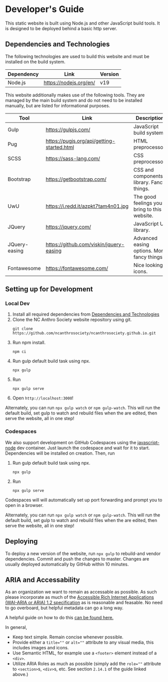 # Developer's Guide

This static website is built using Node.js and other JavaScript build tools. It is designed to be deployed behind a
basic http server.

## Dependencies and Technologies

The following technologies are used to build this website and must be installed on the build system.

| Dependency | Link                   | Version |
| ---------- | ---------------------- |---------|
| Node.js    | https://nodejs.org/en/ | v19     |

This website additionally makes use of the following tools. They are managed by the main build system and do not need
to be installed manually, but are listed for informational purposes.

| Tool          | Link                                       | Description                                  |
| ------------- | ------------------------------------------ | -------------------------------------------- |
| Gulp          | https://gulpjs.com/                        | JavaScript build system.                     |
| Pug           | https://pugjs.org/api/getting-started.html | HTML preprocessor.                           | 
| SCSS          | https://sass-lang.com/                     | CSS preprocessor.                            |
| Bootstrap     | https://getbootstrap.com/                  | CSS and components library. Fancy things.    |
| UwU           | https://i.redd.it/azpkt7tam4n01.jpg        | The good feelings you bring to this website. |
| JQuery        | https://jquery.com/                        | JavaScript UI library.                       |
| JQuery-easing | https://github.com/viskin/jquery-easing    | Advanced easing options. More fancy things.  |
| Fontawesome   | https://fontawesome.com/                   | Nice looking icons.                          |


## Setting up for Development

### Local Dev

1. Install all required dependencies from [Dependencies and Technologies](#dependencies-and-technologies)
2. Clone the NC Anthro Society website repository using git. 
   ```
   git clone https://github.com/ncanthrosociety/ncanthrosociety.github.io.git
   ```
3. Run npm install.
   ```
   npm ci
   ```
4. Run gulp default build task using npx.
   ```
   npx gulp
   ```
5. Run
   ```
   npx gulp serve
   ```
5. Open `http://localhost:3000`!

Alternately, you can run `npx gulp watch` or `npm gulp-watch`. This will run
the default build, set gulp to watch and rebuild files when the are edited,
then serve the website, all in one step!

### Codespaces

We also support development on GitHub Codespaces using the [javascript-node](https://github.com/microsoft/vscode-dev-containers/tree/main/containers/javascript-node)
dev container. Just launch the codespace and wait for it to start. Dependencies will be installed on creation. Then, run

1. Run gulp default build task using npx.
   ```
   npx gulp
   ```
2. Run
   ```
   npx gulp serve

Codespaces will will automatically set up port forwarding and prompt you to open in a browser.

Alternately, you can run `npx gulp watch` or `npm gulp-watch`. This will run
the default build, set gulp to watch and rebuild files when the are edited,
then serve the website, all in one step!

## Deploying

To deploy a new version of the website, run `npx gulp` to rebuild-and vendor dependencies. Commit and push the changes 
to master. Changes are usually deployed automatically by GitHub within 10 minutes.

## ARIA and Accessability

As an organization we want to remain as accessable as possible. As such please incorporate as much of the [Accessible Rich Internet Applications (WAI-ARIA or ARIA) 1.2 specification](https://www.w3.org/TR/wai-aria-1.2/) as is reasonable and feasable. No need to go overboard, but helpful metadata can go a long way.

A helpful guide on how to do this [can be found here.](https://w3c.github.io/using-aria/)

In general,

- Keep text simple. Remain concise whenever possible.
- Provide either a `title=""` or `alt=""` attribute to any visual media, this includes images and icons.
- Use Semantic HTML, for example use a `<footer>` element instead of a `<div>`.
- Utilize ARIA Roles as much as possible (simply add the `role=""` attribute to `<section>`s, `<div>`s, etc. See section `2.14.1` of the guide linked above.)